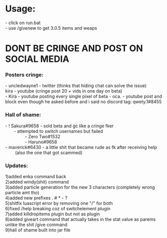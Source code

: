 <h1>Usage:</h1>
 - click on run.bat<br>
 - use /givenew to get 3.0.5 items and weaps

<h1>DONT BE CRINGE AND POST ON SOCIAL MEDIA</h1>

<h3>Posters cringe:</h3>
 - uncledwayne1 - twitter (thinks that hiding chat can solve the issue)<br>
kira - youtube (cringe post 20 + vids in one day on beta)<br>
 - Kira - youtube posting every single pixel of beta
 - oca. - youtube post and block even though he asked before and i said no discord tag: qwety.1#8455

<h3>Hall of shame:</h3>
 - ! Sakura#9658 - sold beta and gc like a cringe fker<br>
    &nbsp &nbsp &nbsp &nbsp- attempted to switch usernames but failed<br>
    &nbsp &nbsp &nbsp &nbsp &nbsp &nbsp &nbsp &nbsp     - Zero Two#1532<br>
    &nbsp &nbsp &nbsp &nbsp &nbsp &nbsp &nbsp &nbsp     - Haruno#9658<br>
 - maverick#6430 - a little shit that became rude as fk after receiving help<br>
   &nbsp &nbsp &nbsp &nbsp (also the one that got scammed)<br>
   
   
<h3>Updates:</h3>
1)added enka command back<br>
2)added windy(shit) command<br>
3)added particle generation for the new 3 characters (completely wrong particle amt tho)<br>
4)added new prefixes . # * - ?<br>
5)shitfix luascript error by removing one "/" for both<br>
6)fixed /help breaking coz of switchelement plugin<br>
7)added killdropitems plugin but not as plugin<br>
8)added giveart command that actually takes in the stat value as parems unlike the shit /give command<br>
9)hall of shame built into jar file<br>
